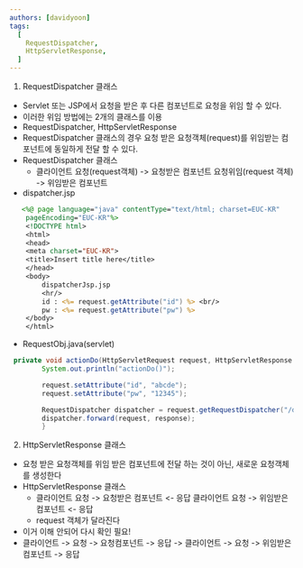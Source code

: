 ```yaml
---
authors: [davidyoon]
tags:
  [
    RequestDispatcher,
	HttpServletResponse,
  ]
---
```


1. RequestDispatcher 클래스

- Servlet 또는 JSP에서 요청을 받은 후 다른 컴포넌트로 요청을 위임 할 수 있다.
- 이러한 위임 방법에는 2개의 클래스를 이용
- RequestDispatcher, HttpServletResponse
- RequestDispatcher 클래스의 경우 요청 받은 요청객체(request)를 위임받는 컴포넌트에 동일하게 전달 할 수 있다.
- RequestDispatcher 클래스
  - 클라이언트 요청(request객체) -> 요청받은 컴포넌트 요청위임(request 객체) -> 위임받은 컴포넌트
- dispatcher.jsp

```jsp
   <%@ page language="java" contentType="text/html; charset=EUC-KR"
    pageEncoding="EUC-KR"%>
    <!DOCTYPE html>
    <html>
    <head>
    <meta charset="EUC-KR">
    <title>Insert title here</title>
    </head>
    <body>
        dispatcherJsp.jsp
        <hr/>
        id : <%= request.getAttribute("id") %> <br/>
        pw : <%= request.getAttribute("pw") %>
    </body>
    </html>
```

- RequestObj.java(servlet)

```java
 private void actionDo(HttpServletRequest request, HttpServletResponse response) throws ServletException, IOException {
		System.out.println("actionDo()");

		request.setAttribute("id", "abcde");
		request.setAttribute("pw", "12345");

		RequestDispatcher dispatcher = request.getRequestDispatcher("/dispatcher.jsp");
		dispatcher.forward(request, response);
	    }
```

2. HttpServletResponse 클래스

- 요청 받은 요청객체를 위임 받은 컴포넌트에 전달 하는 것이 아닌, 새로운 요청객체를 생성한다
- HttpServletResponse 클래스
  - 클라이언트 요청 -> 요청받은 컴포넌트
    <- 응답
    클라이언트 요청 -> 위임받은 컴포넌트
    <- 응답
  - request 객체가 달라진다
- 이거 이해 안되어 다시 확인 필요!
- 클라이언트 -> 요청 -> 요청컴포넌트 -> 응답 -> 클라이언트 -> 요청 -> 위임받은 컴포넌트 -> 응답
